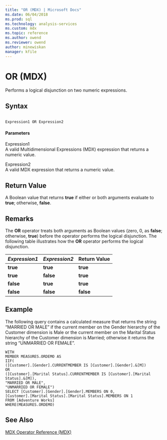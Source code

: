 ```yaml
---
title: "OR (MDX) | Microsoft Docs"
ms.date: 06/04/2018
ms.prod: sql
ms.technology: analysis-services
ms.custom: mdx
ms.topic: reference
ms.author: owend
ms.reviewer: owend
author: minewiskan
manager: kfile
---
```

# OR (MDX)


  Performs a logical disjunction on two numeric expressions.  
  
## Syntax  
  
```  
  
Expression1 OR Expression2   
```  
  
#### Parameters  
 Expression1  
 A valid Multidimensional Expressions (MDX) expression that returns a numeric value.  
  
 Expression2  
 A valid MDX expression that returns a numeric value.  
  
## Return Value  
 A Boolean value that returns **true** if either or both arguments evaluate to **true**; otherwise, **false**.  
  
## Remarks  
 The **OR** operator treats both arguments as Boolean values (zero, 0, as **false**; otherwise, **true**) before the operator performs the logical disjunction. The following table illustrates how the **OR** operator performs the logical disjunction.  
  
|*Expression1*|*Expression2*|Return Value|  
|-------------------|-------------------|------------------|  
|**true**|**true**|**true**|  
|**true**|**false**|**true**|  
|**false**|**true**|**true**|  
|**false**|**false**|**false**|  
  
## Example  
 The following query contains a calculated measure that returns the string “MARRIED OR MALE” if the current member on the Gender hierarchy of the Customer dimension is Male or the current member on the Marital Status hierarchy of the Customer dimension is Married; otherwise it returns the string “UNMARRIED OR FEMALE”.  
  
```  
WITH  
MEMBER MEASURES.ORDEMO AS  
IIF(  
([Customer].[Gender].CURRENTMEMBER IS [Customer].[Gender].&[M])  
OR  
([Customer].[Marital Status].CURRENTMEMBER IS [Customer].[Marital Status].&[M]),  
"MARRIED OR MALE",  
"UNMARRIED OR FEMALE")  
SELECT [Customer].[Gender].[Gender].MEMBERS ON 0,  
[Customer].[Marital Status].[Marital Status].MEMBERS ON 1  
FROM [Adventure Works]  
WHERE(MEASURES.ORDEMO)  
```  
  
## See Also  
 [MDX Operator Reference &#40;MDX&#41;](../mdx/mdx-operator-reference-mdx.md)  
  
  
